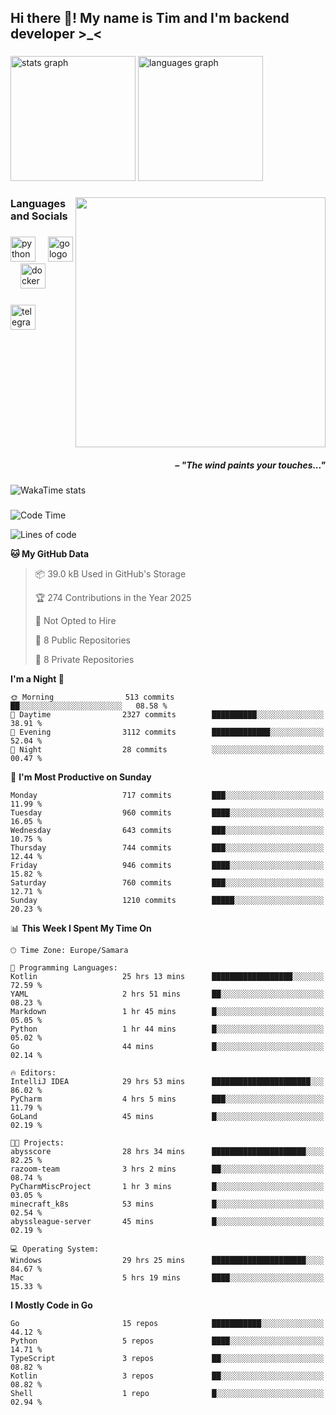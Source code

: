 <h2 align="left">Hi there 👋! My name is Tim and I'm backend developer >_<</h2>

###

<div align="left">
  <img src="https://github-readme-stats-qilm.vercel.app/api?username=intezya&hide_title=false&hide_rank=false&show_icons=true&include_all_commits=true&count_private=true&disable_animations=false&theme=tokyonight&locale=en&hide_border=true&order=1&show=prs_merged&hide=issues" height="200" alt="stats graph"  />
  <img src="https://github-readme-stats-qilm.vercel.app/api/top-langs?username=intezya&locale=en&hide_title=false&layout=donut&langs_count=5&theme=tokyonight&hide_border=true&order=2&exclude_repo=github-readme-stats&hide=mako" height="200" alt="languages graph"  />
</div>

###

<img align="right" height="400" src="https://i.pinimg.com/736x/99/d9/d9/99d9d9ecd844a351ae877f4df30d82ab.jpg"  />

###

<h3 align="left">Languages and Socials</h3>

###

<div align="left">
  <img src="https://cdn.jsdelivr.net/gh/devicons/devicon/icons/python/python-original.svg" height="40" alt="python logo"  />
  <img width="12" />
  <img src="https://cdn.simpleicons.org/go/00ADD8" height="40" alt="go logo"  />
  <img width="12" />
  <img src="https://cdn.jsdelivr.net/gh/devicons/devicon/icons/docker/docker-original.svg" height="40" alt="docker logo"  />
</div>

###

<div align="left">
  <a href="https://t.me/lezviesput">
    <img src="https://img.shields.io/static/v1?message=Telegram&logo=telegram&label=&color=2CA5E0&logoColor=white&labelColor=&style=for-the-badge" height="40" alt="telegram logo"  />
  </a>
</div>

###

<br clear="both">

<h5 align="right">– "The wind paints your touches..."</h5>

###

<picture>
	<source
		srcset="https://github-readme-stats-qilm.vercel.app/api/wakatime?username=intezya&theme=tokyonight&layout=compact&hide_border=true"
		media="(prefers-color-scheme: dark)%2C (prefers-color-scheme: no-preference)"
	/>
	<img alt="WakaTime stats" src="https://github-readme-stats-qilm.vercel.app/api/wakatime?username=intezya&theme=tokyonight&layout=compact&hide_border=true&"/>
</picture>

###

<!--START_SECTION:waka-->
![Code Time](http://img.shields.io/badge/Code%20Time-485%20hrs%2034%20mins-blue)

![Lines of code](https://img.shields.io/badge/From%20Hello%20World%20I%27ve%20Written-793.5%20thousand%20lines%20of%20code-blue)

**🐱 My GitHub Data** 

> 📦 39.0 kB Used in GitHub's Storage 
 > 
> 🏆 274 Contributions in the Year 2025
 > 
> 🚫 Not Opted to Hire
 > 
> 📜 8 Public Repositories 
 > 
> 🔑 8 Private Repositories 
 > 
**I'm a Night 🦉** 

```text
🌞 Morning                513 commits         ██░░░░░░░░░░░░░░░░░░░░░░░   08.58 % 
🌆 Daytime                2327 commits        ██████████░░░░░░░░░░░░░░░   38.91 % 
🌃 Evening                3112 commits        █████████████░░░░░░░░░░░░   52.04 % 
🌙 Night                  28 commits          ░░░░░░░░░░░░░░░░░░░░░░░░░   00.47 % 
```
📅 **I'm Most Productive on Sunday** 

```text
Monday                   717 commits         ███░░░░░░░░░░░░░░░░░░░░░░   11.99 % 
Tuesday                  960 commits         ████░░░░░░░░░░░░░░░░░░░░░   16.05 % 
Wednesday                643 commits         ███░░░░░░░░░░░░░░░░░░░░░░   10.75 % 
Thursday                 744 commits         ███░░░░░░░░░░░░░░░░░░░░░░   12.44 % 
Friday                   946 commits         ████░░░░░░░░░░░░░░░░░░░░░   15.82 % 
Saturday                 760 commits         ███░░░░░░░░░░░░░░░░░░░░░░   12.71 % 
Sunday                   1210 commits        █████░░░░░░░░░░░░░░░░░░░░   20.23 % 
```


📊 **This Week I Spent My Time On** 

```text
🕑︎ Time Zone: Europe/Samara

💬 Programming Languages: 
Kotlin                   25 hrs 13 mins      ██████████████████░░░░░░░   72.59 % 
YAML                     2 hrs 51 mins       ██░░░░░░░░░░░░░░░░░░░░░░░   08.23 % 
Markdown                 1 hr 45 mins        █░░░░░░░░░░░░░░░░░░░░░░░░   05.05 % 
Python                   1 hr 44 mins        █░░░░░░░░░░░░░░░░░░░░░░░░   05.02 % 
Go                       44 mins             █░░░░░░░░░░░░░░░░░░░░░░░░   02.14 % 

🔥 Editors: 
IntelliJ IDEA            29 hrs 53 mins      ██████████████████████░░░   86.02 % 
PyCharm                  4 hrs 5 mins        ███░░░░░░░░░░░░░░░░░░░░░░   11.79 % 
GoLand                   45 mins             █░░░░░░░░░░░░░░░░░░░░░░░░   02.19 % 

🐱‍💻 Projects: 
abysscore                28 hrs 34 mins      █████████████████████░░░░   82.25 % 
razoom-team              3 hrs 2 mins        ██░░░░░░░░░░░░░░░░░░░░░░░   08.74 % 
PyCharmMiscProject       1 hr 3 mins         █░░░░░░░░░░░░░░░░░░░░░░░░   03.05 % 
minecraft_k8s            53 mins             █░░░░░░░░░░░░░░░░░░░░░░░░   02.54 % 
abyssleague-server       45 mins             █░░░░░░░░░░░░░░░░░░░░░░░░   02.19 % 

💻 Operating System: 
Windows                  29 hrs 25 mins      █████████████████████░░░░   84.67 % 
Mac                      5 hrs 19 mins       ████░░░░░░░░░░░░░░░░░░░░░   15.33 % 
```

**I Mostly Code in Go** 

```text
Go                       15 repos            ███████████░░░░░░░░░░░░░░   44.12 % 
Python                   5 repos             ████░░░░░░░░░░░░░░░░░░░░░   14.71 % 
TypeScript               3 repos             ██░░░░░░░░░░░░░░░░░░░░░░░   08.82 % 
Kotlin                   3 repos             ██░░░░░░░░░░░░░░░░░░░░░░░   08.82 % 
Shell                    1 repo              █░░░░░░░░░░░░░░░░░░░░░░░░   02.94 % 
```




<!--END_SECTION:waka-->
